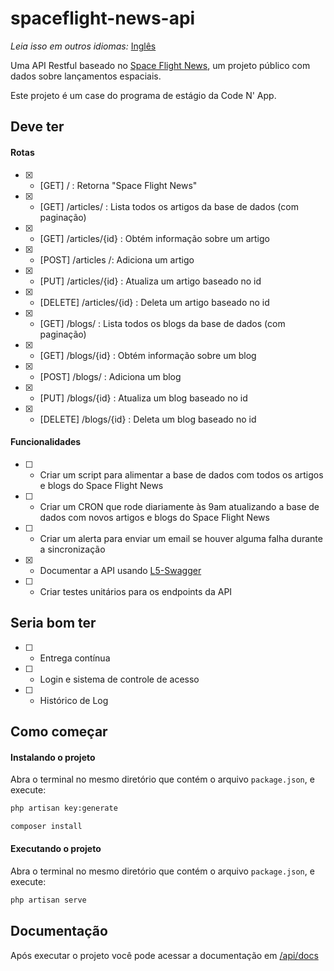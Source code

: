 # spaceflight-news-api

<i>Leia isso em outros idiomas:</i> [Inglês](README.md)

Uma API Restful baseado no [Space Flight News](https://api.spaceflightnewsapi.net/v3/documentation), um projeto público com dados sobre lançamentos espaciais.

Este projeto é um case do programa de estágio da Code N' App.

## Deve ter

#### Rotas
- [x] - [GET] / : Retorna "Space Flight News"
- [x] - [GET] /articles/ : Lista todos os artigos da base de dados (com paginação)
- [x] - [GET] /articles/{id} : Obtém informação sobre um artigo
- [x] - [POST] /articles /: Adiciona um artigo
- [x] - [PUT] /articles/{id} : Atualiza um artigo baseado no id
- [x] - [DELETE] /articles/{id} : Deleta um artigo baseado no id
- [x] - [GET] /blogs/ : Lista todos os blogs da base de dados (com paginação)
- [x] - [GET] /blogs/{id} : Obtém informação sobre um blog
- [x] - [POST] /blogs/ : Adiciona um blog
- [x] - [PUT] /blogs/{id} : Atualiza um blog baseado no id
- [x] - [DELETE] /blogs/{id} : Deleta um blog baseado no id

#### Funcionalidades
- [ ] - Criar um script para alimentar a base de dados com todos os artigos e blogs do Space Flight News
- [ ] - Criar um CRON que rode diariamente às 9am atualizando a base de dados com novos artigos e blogs do Space Flight News
- [ ] - Criar um alerta para enviar um email se houver alguma falha durante a sincronização
- [x] - Documentar a API usando [L5-Swagger](https://github.com/DarkaOnLine/L5-Swagger)
- [ ] - Criar testes unitários para os endpoints da API

## Seria bom ter

- [ ] - Entrega contínua
- [ ] - Login e sistema de controle de acesso
- [ ] - Histórico de Log

## Como começar

#### Instalando o projeto

Abra o terminal no mesmo diretório que contém o arquivo `package.json`, e execute:

```bash
php artisan key:generate

composer install
```

#### Executando o projeto

Abra o terminal no mesmo diretório que contém o arquivo `package.json`, e execute:

```bash
php artisan serve
```

## Documentação

Após executar o projeto você pode acessar a documentação em [/api/docs](http://127.0.0.1:8000/api/docs)
